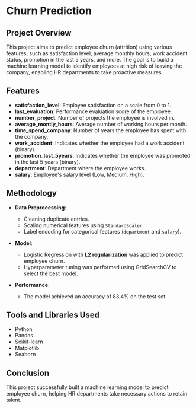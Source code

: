 # Churn Prediction

## Project Overview

This project aims to predict employee churn (attrition) using various features, such as satisfaction level, average monthly hours, work accident status, promotion in the last 5 years, and more. The goal is to build a machine learning model to identify employees at high risk of leaving the company, enabling HR departments to take proactive measures.

## Features

- **satisfaction_level**: Employee satisfaction on a scale from 0 to 1.
- **last_evaluation**: Performance evaluation score of the employee.
- **number_project**: Number of projects the employee is involved in.
- **average_montly_hours**: Average number of working hours per month.
- **time_spend_company**: Number of years the employee has spent with the company.
- **work_accident**: Indicates whether the employee had a work accident (binary).
- **promotion_last_5years**: Indicates whether the employee was promoted in the last 5 years (binary).
- **department**: Department where the employee works.
- **salary**: Employee's salary level (Low, Medium, High).

## Methodology

- **Data Preprocessing**:
  - Cleaning duplicate entries.
  - Scaling numerical features using `StandardScaler`.
  - Label encoding for categorical features (`department` and `salary`).

- **Model**: 
  - Logistic Regression with **L2 regularization** was applied to predict employee churn.
  - Hyperparameter tuning was performed using GridSearchCV to select the best model.

- **Performance**: 
  - The model achieved an accuracy of 83.4% on the test set.

## Tools and Libraries Used

- Python
- Pandas
- Scikit-learn
- Matplotlib
- Seaborn

## Conclusion

This project successfully built a machine learning model to predict employee churn, helping HR departments take necessary actions to retain talent.
